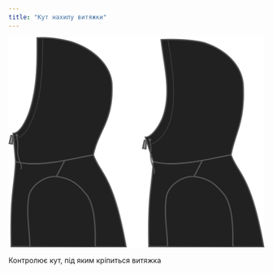 ```yaml
---
title: "Кут нахилу витяжки"
---
```


![Кут нахилу витяжки](./hoodangle.svg)

Контролює кут, під яким кріпиться витяжка




